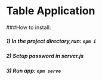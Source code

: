 # Table Application

###How to install:

##### 1) In the project directory,run: `npm i`
##### 2) Setup password in server.js
##### 3) Run app: `npm serve`

